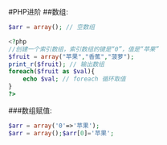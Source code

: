 #PHP进阶
##数组:
```php
$arr = array(); // 空数组

<?php
//创建一个索引数组，索引数组的键是“0”，值是“苹果”
$fruit = array("苹果","香蕉","菠萝");
print_r($fruit); // 输出数组
foreach($fruit as $val){
    echo $val; // foreach 循环取值
}
?>
```
###数组赋值:
```php
$arr = array('0'=>'苹果');
$arr = array();$arr[0]='苹果';
```
